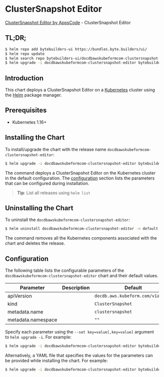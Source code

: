 # ClusterSnapshot Editor

[ClusterSnapshot Editor by AppsCode](https://byte.builders) - ClusterSnapshot Editor

## TL;DR;

```bash
$ helm repo add bytebuilders-ui https://bundles.byte.builders/ui/
$ helm repo update
$ helm search repo bytebuilders-ui/docdbawskubeformcom-clustersnapshot-editor --version=v0.4.16
$ helm upgrade -i docdbawskubeformcom-clustersnapshot-editor bytebuilders-ui/docdbawskubeformcom-clustersnapshot-editor -n default --create-namespace --version=v0.4.16
```

## Introduction

This chart deploys a ClusterSnapshot Editor on a [Kubernetes](http://kubernetes.io) cluster using the [Helm](https://helm.sh) package manager.

## Prerequisites

- Kubernetes 1.16+

## Installing the Chart

To install/upgrade the chart with the release name `docdbawskubeformcom-clustersnapshot-editor`:

```bash
$ helm upgrade -i docdbawskubeformcom-clustersnapshot-editor bytebuilders-ui/docdbawskubeformcom-clustersnapshot-editor -n default --create-namespace --version=v0.4.16
```

The command deploys a ClusterSnapshot Editor on the Kubernetes cluster in the default configuration. The [configuration](#configuration) section lists the parameters that can be configured during installation.

> **Tip**: List all releases using `helm list`

## Uninstalling the Chart

To uninstall the `docdbawskubeformcom-clustersnapshot-editor`:

```bash
$ helm uninstall docdbawskubeformcom-clustersnapshot-editor -n default
```

The command removes all the Kubernetes components associated with the chart and deletes the release.

## Configuration

The following table lists the configurable parameters of the `docdbawskubeformcom-clustersnapshot-editor` chart and their default values.

|     Parameter      | Description |                   Default                    |
|--------------------|-------------|----------------------------------------------|
| apiVersion         |             | <code>docdb.aws.kubeform.com/v1alpha1</code> |
| kind               |             | <code>ClusterSnapshot</code>                 |
| metadata.name      |             | <code>clustersnapshot</code>                 |
| metadata.namespace |             | <code>""</code>                              |


Specify each parameter using the `--set key=value[,key=value]` argument to `helm upgrade -i`. For example:

```bash
$ helm upgrade -i docdbawskubeformcom-clustersnapshot-editor bytebuilders-ui/docdbawskubeformcom-clustersnapshot-editor -n default --create-namespace --version=v0.4.16 --set apiVersion=docdb.aws.kubeform.com/v1alpha1
```

Alternatively, a YAML file that specifies the values for the parameters can be provided while
installing the chart. For example:

```bash
$ helm upgrade -i docdbawskubeformcom-clustersnapshot-editor bytebuilders-ui/docdbawskubeformcom-clustersnapshot-editor -n default --create-namespace --version=v0.4.16 --values values.yaml
```
